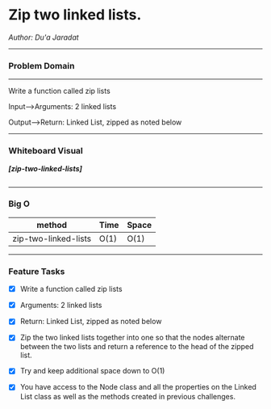 # Zip two linked lists.


*Author: Du'a Jaradat*

---



### Problem Domain
******

Write a function called zip lists

Input-->Arguments: 2 linked lists

Output-->Return: Linked List, zipped as noted below

---



### Whiteboard Visual

***[zip-two-linked-lists]***

![]()


---



### Big O

| method| Time | Space |
|------ | :----------- | :----------- |
|zip-two-linked-lists  | O(1) |O(1) |


---

### Feature Tasks

- [x] Write a function called zip lists
- [x] Arguments: 2 linked lists
- [x] Return: Linked List, zipped as noted below
- [x] Zip the two linked lists together into one so that the nodes alternate between the two lists and return a reference to the head of the zipped list.
- [x] Try and keep additional space down to O(1)
- [x] You have access to the Node class and all the properties on the Linked List class as well as the methods created in previous challenges.

